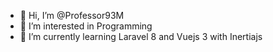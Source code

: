- 👋 Hi, I’m @Professor93M
- 👀 I’m interested in Programming
- 🌱 I’m currently learning Laravel 8 and Vuejs 3 with Inertiajs
<!---
Professor93M/Professor93M is a ✨ special ✨ repository because its `README.md` (this file) appears on your GitHub profile.
You can click the Preview link to take a look at your changes.
--->
